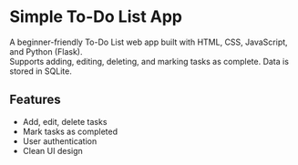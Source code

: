 # Simple To-Do List App

A beginner-friendly To-Do List web app built with HTML, CSS, JavaScript, and Python (Flask).  
Supports adding, editing, deleting, and marking tasks as complete. Data is stored in SQLite.

## Features
- Add, edit, delete tasks
- Mark tasks as completed
- User authentication
- Clean UI design
